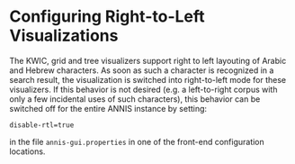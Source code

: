 # Configuring Right-to-Left Visualizations

The KWIC, grid and tree visualizers support right to left layouting of Arabic and
Hebrew characters. As soon as such a character is recognized in a search result, the
visualization is switched into right-to-left mode for these visualizers. If this behavior is
not desired (e.g. a left-to-right corpus with only a few incidental uses of such
characters), this behavior can be switched off for the entire ANNIS instance by setting:

~~~
disable-rtl=true
~~~
in the file `annis-gui.properties` in one of the front-end configuration locations.
